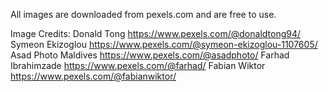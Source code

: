 All images are downloaded from pexels.com and are free to use.

Image Credits:
Donald Tong https://www.pexels.com/@donaldtong94/
Symeon Ekizoglou https://www.pexels.com/@symeon-ekizoglou-1107605/
Asad Photo Maldives https://www.pexels.com/@asadphoto/
Farhad Ibrahimzade https://www.pexels.com/@farhad/
Fabian Wiktor https://www.pexels.com/@fabianwiktor/
